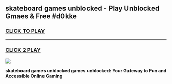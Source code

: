 
## skateboard games unblocked - Play Unblocked Gmaes & Free #d0kke
<h3>
<a href="https://news.freeplayer.one?title=skateboard_games_unblocked&ref=24F">CLICK TO PLAY</a></h3>
<hr>

<h3>
<a href="https://news.freeplayer.one?title=skateboard_games_unblocked&ref=24F">CLICK 2 PLAY</a>
  
</h3>

<a href="https://news.freeplayer.one?title=skateboard_games_unblocked&ref=24F/"><img src="https://clearcache.store/games.png"></a>


**skateboard games unblocked games unblocked: Your Gateway to Fun and Accessible Online Gaming**
